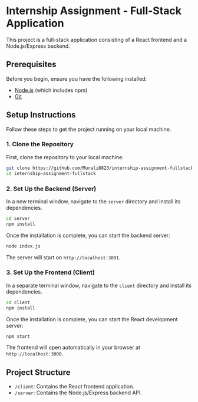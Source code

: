 # Internship Assignment - Full-Stack Application

This project is a full-stack application consisting of a React frontend and a Node.js/Express backend.

## Prerequisites

Before you begin, ensure you have the following installed:
- [Node.js](https://nodejs.org/en/) (which includes npm)
- [Git](https://git-scm.com/)

## Setup Instructions

Follow these steps to get the project running on your local machine.

### 1. Clone the Repository

First, clone the repository to your local machine:

```sh
git clone https://github.com/Murali8823/internship-assignment-fullstack.git
cd internship-assignment-fullstack
```

### 2. Set Up the Backend (Server)

In a new terminal window, navigate to the `server` directory and install its dependencies.

```sh
cd server
npm install
```

Once the installation is complete, you can start the backend server:

```sh
node index.js
```

The server will start on `http://localhost:3001`.

### 3. Set Up the Frontend (Client)

In a separate terminal window, navigate to the `client` directory and install its dependencies.

```sh
cd client
npm install
```

Once the installation is complete, you can start the React development server:

```sh
npm start
```

The frontend will open automatically in your browser at `http://localhost:3000`.

## Project Structure

- `/client`: Contains the React frontend application.
- `/server`: Contains the Node.js/Express backend API.
